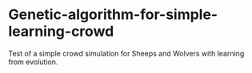 # Genetic-algorithm-for-simple-learning-crowd
Test of a simple crowd simulation for Sheeps and Wolvers with learning from evolution.

